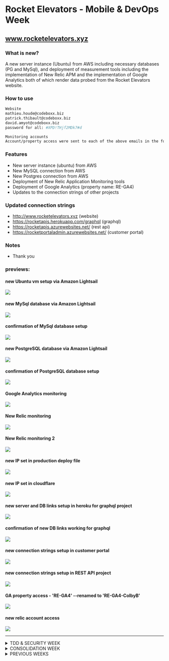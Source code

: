 # Rocket Elevators - Mobile & DevOps Week

## www.rocketelevators.xyz

### What is new?

A new server instance (Ubuntu) from AWS including necessary databases (PG and MySql), and deployment of measurement tools including the implementation of New Relic APM and the implementation of Google Analytics both of which render data probed from the Rocket Elevators website.

### How to use

```bash
Website
mathieu.houde@codeboxx.biz
patrick.thibault@codeboxx.biz
david.amyot@codeboxx.biz
password for all: #XPD!THjf2MDk7#d

Monitoring accounts
Account/property access were sent to each of the above emails in the form of email invites.
```

### Features
- New server instance (ubuntu) from AWS
- New MySQL connection from AWS
- New Postgres connection from AWS
- Deployment of New Relic Application Monitoring tools
- Deployment of Google Analytics (property name: RE-GA4)
- Updates to the connection strings of other projects

### Updated connection strings
- http://www.rocketelevators.xyz (website)
- https://rocketapis.herokuapp.com/graphql (graphql)
- https://rocketapis.azurewebsites.net/ (rest api)
- https://rocketportaladmin.azurewebsites.net/ (customer portal)

### Notes
- Thank you

### previews:
#### new Ubuntu vm setup via Amazon Lightsail
![](https://lh3.googleusercontent.com/pw/AM-JKLXXVmfCfXQ7dU0F5ItYInLwmBGSIy3eUnYLjRZN7resWmqwgvcoprlOWzjfAOoHsEhS-V_YCj0cYUq3Gdh1LUMQuE196a-cAV69fcMWTQI0eHsUJ78Og8BEVwCH4gpQEqqknDuRbZ1_8rcMMdutqERf=w1033-h1026-no?authuser=0)

#### new MySql database via Amazon Lightsail
![](https://lh3.googleusercontent.com/pw/AM-JKLVuPQGBNisJMsWIkjc0FTkt8pGZxvyLSTAbrooiDyhI82dnUefeMHkJ5IflluSfZBNULOaPjvVUB0d20R_CmghyW7KTDByZaBMoG6jXrScYo0wKraQL7NBYeCuhegxHwvdggGAY6QRcg8aO159DgBFR=w1082-h868-no?authuser=0)

#### confirmation of MySql database setup
![](https://lh3.googleusercontent.com/pw/AM-JKLXKG1H1GHbrDl-QEWBNa3X4sYj7R0DiV22l2i_npkxUIMbcLTpJl-3qYYxY2GUJhAz1Pn63jrv_5YwLGegSnMpGaTR417I8sF0jjlDqsVVFXCEXhwSW65gan2a4wDtyY0Nu5SW7clv_zcW5uNsvgST9=w1759-h1026-no?authuser=0)

#### new PostgreSQL database via Amazon Lightsail
![](https://lh3.googleusercontent.com/pw/AM-JKLVRQ2BPTi_OjJj-dcFzG3DdrIqLQLxHQRg79SyK43EmB308pvbCOnlcfABFG7hW5wMurDNucY9KrhQW76nHxuCFVFRzWWHVPbfZMpS43Z8uQQcxx-jiz3yA6R6NxclXWPGLEe1EcMCuQJTwWJ_mo6Oz=w1127-h875-no?authuser=0)

#### confirmation of PostgreSQL database setup
![](https://lh3.googleusercontent.com/pw/AM-JKLXz715_jDQruntc5-CXxMEnZEWxbJ0LmmNlIl0QoqMsxnX18RM8rzcRvPvK5Tz32Z3fcNoIll59VSgmfLnlMMaJYymsHBTOqHfQ93h6p09LU77UFpKljb89TLexZhfiJAjZ3OCs_ZQIZ1I8kiZDe2Zh=w1920-h676-no?authuser=0)

#### Google Analytics monitoring
![](https://lh3.googleusercontent.com/pw/AM-JKLW-JBdPWYqghnJq7zCSUSNPRvURD71A1giU5_iweSPm0VJNDJZeEc_iMo_9iMfgfEEVDVHz8oAdwRdGsvnwl8yOf1RBXNjYc0XJUxb9YGt_zndm8jJ1ZWrXBkss5SkpwJH8Zrq7LZ1N8F_QY_Ze1ePI=w1293-h974-no?authuser=0)

#### New Relic monitoring 
![](https://lh3.googleusercontent.com/pw/AM-JKLVZ1buJr1yuuf6DMY6HY1r_eBEXgfCNNM9isqvFieKd_IIhZ-fGKA93NvQNfHUl8fxzyN8YJfbLcbKuuy7sXscHVaRPbGACIEniGaG69HJ1ZHrM1NTXeWQU-7Dhv1og_i6EkYYRbLcjyu_EkD5xIU_G=w924-h1026-no?authuser=0)

#### New Relic monitoring 2
![](https://lh3.googleusercontent.com/pw/AM-JKLVFI0da6VKr34u6kL3emU2d7zuxwSGAQ8SJcO4fXST9-tovMmF1Ai5xQ5xv77755kWlVtNNhPVgtq2LcoGHePC0eSQtTI3rLaz2R-JDMAGO6pePqgEufQ2VCLwTgdvtYZoIPgNAATTqPW-nPmG8TuIH=w1441-h1026-no?authuser=0)

#### new IP set in production deploy file
![](https://lh3.googleusercontent.com/pw/AM-JKLWtfbLNn-IwoHW4G6Gm1FwYB5kN120VpRFBVEVhIOnGjCKuTUrumsULi_1YLdK_-2ObgwaVbWSpv_VrNvjYQF3lJGszmEAUL9cEcw53zUGWYtbX696FG1SeBy9k8_xO-xWprnzXAqk-V49UFh2dZPYD=w755-h206-no?authuser=0)

#### new IP set in cloudflare
![](https://lh3.googleusercontent.com/pw/AM-JKLUFiSWw__qKgarNlsRkpJcMmtpSIfREDlMnJtJaQAcxIJcHFrAMLdnhxe1QK6kvKD_f9gdrdLh81B8wDVq2Dos42aKTiZfowRwCbnmnx4DeaPQuViksh32yYmyl4yz9AMbb2YCX9WuJOz-IqI6pfU29=w1022-h76-no?authuser=0)

#### new server and DB links setup in heroku for graphql project
![](https://lh3.googleusercontent.com/pw/AM-JKLWwnUjwd_wJzZJSxfCHkfrHKcsO1hhenbY4V_KLIbqsBnxsQDzz14BYjA37yHDBt4c53VhQ3y7cFETZSDWRT1E0JHdkOQLCVkhBOt0Bnuzq2CoCx2hF67ti7uavwRgbwLaWlGLCJrbkeEpLRPmBpK2E=w1157-h1026-no?authuser=0)

#### confirmation of new DB links working for graphql
![](https://lh3.googleusercontent.com/pw/AM-JKLXPHQgxfcTY9bjt3rcEJAwdbRuk5je7c4A-txscsHXTBgYqGJDTc4r0ixi72K3uoU7zXFmfMt5DjAyu_qU9t3hy0wXVwrymfmz30y-FfZd-JDGgzG30chEtyyebybl-31gbW_43OyznSxP0MCumPxSp=w1513-h929-no?authuser=0)

#### new connection strings setup in customer portal
![](https://lh3.googleusercontent.com/pw/AM-JKLUTXrUJlg2qH5gVKlTinalvFlbi6KGNWdyvOycSVTXVyZtwuL1_-DVjtfwsxerGacUTm8te7AgkhnohhMwuUoxeEBPIO7aIPLfWie_nEpNl5Zh86eKeWYvhzV-8okarntveNYhb6I4vXVNOUKuUV4Im=w1314-h308-no?authuser=0)

#### new connection strings setup in REST API project
![](https://lh3.googleusercontent.com/pw/AM-JKLWtIYyQrmDqWOBCTSGq-vIVThxkeAtM7QRMpw-zAEb79uo924HXawnZN408_34JLWeX1LzFkukS1dWgMsUgKFjBktA6jd_o6lKJ0OFeXZe84X1ZndZ1KWjB2obfRodFsRmd-H4qbbndUJsA8RWevsNf=w1920-h450-no?authuser=0)

#### GA property access - 'RE-GA4' --renamed to 'RE-GA4-ColbyB'
![](https://lh3.googleusercontent.com/pw/AM-JKLVQWwhOhU7CuPwQ47CvvNLTAxA1aHwPeMjMS8S3p3RZWJWvGLUcsJq0-6gTvD8IoKFjfcyY-5Ya3Zf3M19JWY2_p9dUAVg4n9fwls1SJsxz1jX-uICHHAI3apeGOiggWzuM7M7FdhEsS5XdhMdySlBR=w1519-h319-no?authuser=0)

#### new relic account access
![](https://lh3.googleusercontent.com/pw/AM-JKLWJHKP6HvdDeO9O-PtSGxCsYxvJlQ0w_u3reSPSvGDvNQOvUgKPnXcOlWnsHBIUYL1_-fPTOJ9gne07TcabG7EZAfIsoJy0iuXREjZFY0K53j42ZYZt0zG24DZDh4N3ZihNRJ50kgCU6Ek9bcVDIYJo=w1221-h288-no?authuser=0)

----------------


<Details>
<summary>TDD & SECURITY WEEK</summary>

### What is new?

A new content delivery module in the information system to enable media content placement in the company's elevators. Specifically, a stock ticker of the day stream was created which would come from a RapidAPI source but for testing stub requests were implemented. TDD was done using RSpec with the file located in the lib directory with its respective test file in the RSpec directory. Additional tests were also included in the existing information system located in the RSpec directory.

### How to use

```bash
rspec --format doc --color
```

### Location
There are five files where tests are located overall.
- Lib/
    - elevator_media.rb
- spec/
  - controllers/
    - interventions_controller_spec.rb
  - models/
    - user_spec.rb
  - customer_spec.rb
  - elevator_media_spec.rb

### Notes
It may take about 30-60 seconds for the test to start after initiating the rspec command. Below is the preview of the successful tests, if you see red, please double check your rails env in rails_helper.rb and that the database in the env you're using has data in it as the interventions controller tests require existing data. You'll also need to include a devise config line in the same file. See both rails_helper.rb and spec_helper.rb to check it matches yours in case of any failures.

#### test preview:
![](https://lh3.googleusercontent.com/pw/AM-JKLU8FJQvbsScu90uUQ-r4TGHkxSsfvsj5Sul2sauDRKaHdmlTB5r4nUWJw9aWkorS29rzFkyfriwPO9S3cpBD7VFfzcG7zhIIDo-Lfq5MiNGmWMzzr1YJBPNqOYweeA031qGPBZOHcNPBkvtIHtxT5zb=w804-h687-no)

### New Gems installed and used

```bash
group :development, :test do
  gem 'rspec-rails', '~> 4.1.0'
  gem 'webmock', '~> 3.13'
  gem 'rails-controller-testing'
  gem 'shoulda-matchers', '~> 5.0'
end

gem 'uri'
gem 'net-http', '~> 0.1.1'
gem 'openssl', '~> 2.2'
gem 'devise-security'
```
### Other Notes
If for whatever reason after seeding you need to login to the back office via localhost, the new password is '#XPD!THjf2MDk7#d' with email of Mathieu, Patrick, or David A's codeboxx emails. Also, please note cap production deploy was not run, so changes are in this repo only and not on production. The security part of this week's project was submitted seperately as a Google Doc.

----------------
</details>

<Details>
<summary>CONSOLIDATION WEEK</summary>

### Website: www.rocketelevators.xyz

<Details>
<summary>CONSOLIDATION WEEK - INTERVENTION FORM</summary>

### What is new?

A way to manage interventions which includes a new form at /interventions/new and a new MySQL table where submissions are saved to. Only employees can access the form.

### How to use

You can go to the website (link above) and login with your email using password: 'codeboxx', or use 'nicolas.genest@codeboxx.biz' with password 'codeboxx'. Click on "Interventions" in the menu bar or go directly to: www.rocketelevators.xyz/interventions/new

### Notes
Please note NOT ALL CUSTOMERS HAVE A BUILDING. If you come across a customer with no buildings to select, it means they don't have a service contract with us, or are late with their service bill. In which case, please select another customer with buildings to see the cascading effect.

#### form preview:
![](https://lh3.googleusercontent.com/pw/AM-JKLWH76S9M6Z2kTtsMq97fxmB77bmSeS_gkOjXifFN0bqh9FpFp1A0sutx8W3mlPbTo6RmF1RhrkYZEggGE7E3vBkPZIL1uUFqsWQ1s5H5GZH_p36sxARUAseieXufao6kLttl4EAnfZPa7yidKp-qf5O=w1224-h735-no)

![](https://lh3.googleusercontent.com/pw/AM-JKLWPy_uvIuW6HscTlVpM-acWDA_rBNh_MZH3zutWObxQ15P_ediGRPj63XSpppr0bDEi_JNSXLxa9_mHcl2uQAa_b8f1gtGUk5ugDPvFrzl_7eCi_v6YFFbSF9xO2Uii9JYwlby3eePB9ve_MmYFYvGd=w1175-h789-no)

![](https://lh3.googleusercontent.com/pw/AM-JKLWMgU515bl65zGG90tp1ZCMhG2G1K2DYQI-KHQxgNS2ZSs9Lt5tspDL0SZ7cWlpuEhnTut1Vgc6rvzLKGB5TtQDWCaRZhN7VK-5sn-P5OsonWbftec5M2UcItxGfshJK923GDHoaFOicaWE0yhElT3i=w1172-h778-no)

![](https://lh3.googleusercontent.com/pw/AM-JKLXTpolu-tSzIXKWwlxrfEbB4-6uqUgwe6fdS6NQuGpkqTKesuunOFux5-1-_u6XRRDuXb6tvo5IYTlgaxSaI0QC6WeUT8sll23DtIAiiYsyaK5LjrInfvwxM8JDesoTThhimjLgc2dWMMw1ORJivRmy=w1168-h828-no)

![](https://lh3.googleusercontent.com/pw/AM-JKLUMK5GUepPmUq2QJlGJU2kHTPygF1JhtOdXvuZdC76ySKubNmwImveE7MqtnRWCmE7YjmkFGUhOLrl_RGX821vqn4FTqSfrwgyDyZapJFx1M0kfnoFkSg1pPM8OOEVNMdkX02NVpLVPmRBb-uNKpQdy=w1190-h878-no)

![](https://lh3.googleusercontent.com/pw/AM-JKLVW_ueaL058qv2kzbqYRttTEOSdtQbOf_Ks417WQpZD29LTD3JnuD1BYVDoR4cdxvGogYMYpv2Is3vzHy71EIBzE2ygxd8S7_IVTB1oeEf9555ILwrPSd2MQHhRFYE9CK91kq_WO8yFKvMeyT3vLeRZ=w1355-h1306-no)

### New Gems installed and used

```bash
None
```
### Other Notes
Form previews were taken in local environment. Names of customers and their associated building/battery/column/elevator ids my be different than what's currently up.

----------------
</details>

<Details>
<summary>CONSOLIDATION WEEK - SLACK INTEGRATION</summary>

### What is new?
Notifications via Slack when new interventions are created.

### How to use
In the 'elevator_operations' channel, a bot is setup to automatically send a notification when a new intervention form is filled out.

#### previews:
![](https://lh3.googleusercontent.com/pw/AM-JKLWr1wxmy_qilXLNJMGyz5RmPlfLTS1IJksY5b9zt2LkPS4lQc0uCYEkaxMGR4l4uuuIezWEawIQ0R4qVv1Gbc0fwSuzfNAnSK6g0BiTEm0rKhyGUB_os-WdcjLBGzvVf0avlqLXWovZN43rQ53IQENw=w801-h99-no)

![](https://lh3.googleusercontent.com/pw/AM-JKLXbMTyp_1X-H6FKw0wGa5C5bEGH06tFLlgIntokxG9t8f7BumrErVQlgQ-EznVwrjye2Ipu8uDKcJvr6-vEnHLXMbalukAVdCC2XQThbGg9rPglOPAFyjxp2XIS-6Lwr0wFetvMGfFYI-CowTRT0L72=w830-h97-no)

### New Gems installed and used

```bash
gem "slack-notifier"
```
### Other Notes
No additional notes.

----------------
</details>

<details>
<summary>CONSOLIDATION WEEK - REST API</summary>

Link to repo: [Rocket Elevators Foundation - REST API](https://github.com/starshyp/Rocket-Elevators-Foundation-REST-API)
</details>
</Details>

<details>
<summary>PREVIOUS WEEKS </summary>
Ruby version : ruby 2.6.6

Rails version: Rails 5.2.6

Important Gems: Cancancan, rails-Admin, Devise, Rolify, Pg & Multiverse.

Databases: MySQL(RayanTaing) & PostgreSQL(RayanTaing_datawarehouse_development).

General MySQL terminal commands concerning the RayanTaing database:
- ```rails db:drop db:create db:migrate db:seed```

General PostgreSQL terminal commands concerning the RayanTaing_datawarehouse_development database:
- ```DB=datawarehouse rails db:drop db:create db:migrate db:seed```

MySQL Tables: Users, Employees, Roles, Quotes, Leads, Address, Customers, Buildings, BuildingDetails,
Battery, Columns, Elevators and AddressGeocode.

PostgreSQL Tables: FactQuotes, FactContact, FactElevator & DimCustomers

Seeding: 21 users(with the password of "codeboxx") & employees, 25 quote forms (these quotes are for the purpose of testing the database, the numbers inside do not respect the normal calculations), 10 leads(ContactUs forms),
100 adresses, 50 customers, 50 building details, 50 buildings; each buildings has 1
battery  (Total : 50 battery), each battery has 3 columns(Total : 150 columns) & each column has 4
elevators (Total : 600 elevators) and a random number of building details between 0 and 5.

Admin of the site: All of the employees of Rocket Elevators havec the admin privileges so it is possible
to have access to the Back Office by connecting to their accounts. We used the email adress of nicolas.genest@codeboxx.biz with password codeboxx to test the website.

Back Office ONLY visible to admins.

Data transfer from MySQL to PostgreSQL is done through a rake task : - ```rails dwh:import```

For all the data transfers and making the right relationships for the transfers, the ":import" rake task
has been used.

For the three .SQL files, you can use this syntax while in the "current" folder of "ColbyB" in the Codeboxx server : psql codeboxx -h codeboxx-postgresql.cq6zrczewpu2.us-east-1.rds.amazonaws.com -d RayanTaing_datawarehouse_development -f QuoteRequest.sql

# Whats new (API week)
Admins Dashboard
- Audio briefing provided By IBM Watson
- Maps For geolocating our "Customers" provided by Gmaps4rails

Contact Us sections sends to
- ZenDesk API a Question Ticket
- Dropbox API with a provided attached file
- SendGrid API with a Thank you Email to the user

Updating Elevator Status to ``"Intervention"`` sends a message to
- Slack Rocket Elevator Server in #elevator_operations
- Sends a SMS to a Targeted number set in ``"application.yml"`` using Twilio API

To try the code, you have to start the server log into the Rocket Elevators website and click on  “back office” in the top navigation bar. You would then have to select the elevators tab in the navigation section and select a random elevator. The final step would be to edit the status and change it to “intervention”.

More Info
<Details>
<summary>SendGrid API</summary>

### What is SendGrid?

SendGrid provides a cloud-based service that assists businesses with email delivery.

### How to use

Submit a contact form using your email address.

### New gems installed

```bash
gem 'sendgrid-ruby'
gem "figaro"
```

### Implementation
*app/controllers/leads_controller.rb*
```ruby
mail = Mail.new
mail.from = Email.new(email: 'rocketelevator312890+sendgrid@gmail.com')
personalization = Personalization.new
personalization.add_to(Email.new(email: @lead.Email))
#personalization.add_to(Email.new(email: params[:Email]))
personalization.add_dynamic_template_data({
    "FullName" => @lead.FullName,
    "ProjectName" => @lead.ProjectName
    })
mail.add_personalization(personalization)
mail.template_id = 'd-a1170dbad8924f9ba0f038014445e76b'

sg = SendGrid::API.new(api_key: ENV['SENDGRID_API_KEY'])
begin
  response = sg.client.mail._("send").post(request_body: mail.to_json)
rescue Exception => e
  puts e.message
end
puts response.status_code
puts response.body
#puts response.parsed_body
puts response.headers
```
*Email preview when someone submits a contact form*

![](https://uc8cb2b4ed7396b17340c665177b.previews.dropboxusercontent.com/p/thumb/ABPWglemUAyJeYg5R4wsWnEPWWyZ_R5Mf0D8LTUad5TP3QOxl0icFttmBloIHpUGQPAphIjaK80oy92F0HG-Owz85QGBEUkBrfYKy_b8JSDZJM4o_uLsoYAZ9co0hXEcciCGDakierbPbciD_1UkxiPUGeZAjGM39zl4he1F1jlkdX4NS5J0qnOLACS_6vPkzeKCNU-eeR9y5YYahxWaFGQf3GhM7FBiFwkEdn7pEKhsB7AMirT7iYIksp-110x5yNfY5eHzZWK4nCoj3AP3gFyiPv2MchbWSPoWaFycXvRL_o1UpHv2Dr3wOSHKFyYd3L-KEl2aZIsdYcxv-zJ49kzz-9WSj_IozXXDqFL7_y6Y49plbrYV3Pgkq56Ovs-Cd_ThA4HpOIv4UJIg7M8LsNEW/p.png)

### Notes
No notes.
</details>

<Details>
<summary>IBM Watson (Text to Speech) API</summary>

### What is IBM Watson (Text to Speech)?

It is an API cloud service that enables you to convert written text into natural-sounding audio in a variety of languages and voices within an existing application.

### How to use

Login to the backoffice with nicolas.genest@codeboxx.biz with password 'codeboxx', click on the 'Audio Brief' tab and click the button to play. Please wait 2-6 seconds for the audio to process and play after clicking the button.

### New gems installed

```bash
gem 'ibm_watson', '~> 2.1', '>= 2.1.1'
gem "figaro"
```

### Implementation
*app/controllers/watson_controller.rb*
```ruby
class WatsonController < ApplicationController
  require "ibm_watson"
  require "ibm_watson/text_to_speech_v1"
  include IBMWatson

  def refreshaudio
    ################## IBM WATSON ##################
    authenticator = IBMWatson::Authenticators::IamAuthenticator.new(
      apikey: ENV['TEXT_TO_SPEECH_APIKEY'],
    )
    text_to_speech = IBMWatson::TextToSpeechV1.new(
      authenticator: authenticator
    )
    text_to_speech.service_url = ENV['TEXT_TO_SPEECH_URL'] #/v1/workspaces/
    
    user = Employee.where(user_id: current_user.id).first

    greeting = "Greetings #{user.FirstName} #{user.LastName}. There are currently #{Elevator.count} elevators deployed in #{Building.count} buildings of your #{Customer.count} customers. Currently, #{Elevator.where.not(:Status => "on").count} elevators are not in Running Status and are being serviced. You currently have #{Quote.count} quotes awaiting processing. You currently have #{Lead.count} leads in your contact requests. #{Battery.count} are deployed across #{Address.distinct.count(:City)} cities."

    #puts JSON.pretty_generate(text_to_speech.list_voices.result)
    #File.open("app/assets/audio/watson.mp3", "wb") do |audio_file|
      response = text_to_speech.synthesize(
        text: greeting,
        accept: "audio/mp3",
        voice: "en-GB_JamesV3Voice"
      ).result
      send_data response
    #end
    ################## IBM WATSON ##################
  end

end
```
*lib/watson.rb*
```ruby
module RailsAdmin
  module Config
    module Actions
      class Watson < RailsAdmin::Config::Actions::Base
        RailsAdmin::Config::Actions.register(self)

        register_instance_option :root? do
          true
        end

        register_instance_option :breadcrumb_parent do
          nil
        end

        register_instance_option :route_fragment do
          'watson.html.erb'
        end

        register_instance_option :link_icon do
          'icon-play'
        end

        register_instance_option :statistics? do
          true
        end

      end
    end
  end
end
```
*config/locales/en.yml*
```yml
en:
  admin:
    actions:
      watson:
        title: "IBM Watson"
        menu: "Audio Brief"
        breadcrumb: "Audio Brief"
```

*app/views/rails_admin/main/watson.html.erb*
```javascript
<%= audio_tag "/watson/refreshaudio", class: "audio-play" %>
<p class="btn btn-primary audioButton">Play Briefing</p>

<%= javascript_tag "window._token = '#{form_authenticity_token}'" %>

<script>

    $(".audioButton").on("click", function() {
        $(".audio-play")[0].currentTime = 0;
        return $(".audio-play")[0].play();
    });
</script>
```
*config/routes,rb*
```ruby
get "/watson/refreshaudio", to: "watson#refreshaudio"
```


*Audio briefing in backend preview*
![](https://ucecc5d66f6dbfb17ccf6a128f94.previews.dropboxusercontent.com/p/thumb/ABMEkIJruupz7Z3agPjY-9q1NIijZGxo4fXJKRCGD6jlQSYpD0bso9CsbYeNgXPkj1W8lpC6DUEcbFTsuCxK2gvZe-dXzJAWR8M1Sfn-vgKfmV6VbZFlbK2BYoISFypcXiI_-QXxFTBTladbLfvhUftY1LTI7uKANnZzc7yWJ3zF-pznmPdc-7I9O65ccIOEiTfZot8sG8HxuySFbHdzBLajwkHiDrDcOHCQfzFDDg7Q4YSrG8G7wNHsmpo3rEgQGmUNLbXkjTlQsPzByleApsBJNr7ur5gkP7DOJYA2uu3QROCo6V5W7GeqF8r_reCSOJr6jgqDWfCL05oIRC1Q6UQszRwzD2nZD8but788KL-vduNfHzjozrmVTl7mMp4cqyqwS7O3xEGEtQWJSfXQloB_/p.png)

### Notes
After pressing the 'Play Briefing' button, give it 5 seconds to process and play. Also, after updating the count of a resource (leads, quotes, etc.), go back to the main 'Dashboard' then back to the audio tab and wait 30 seconds before playing the audio again for it to update with the new figures.
</details>

</details>
